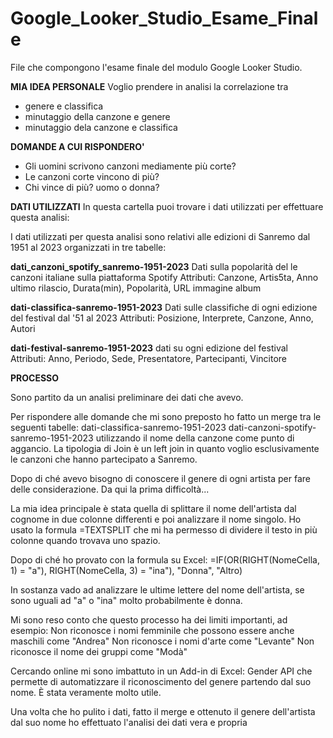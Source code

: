 # Google_Looker_Studio_Esame_Finale
File che compongono l'esame finale del modulo Google Looker Studio.

**MIA IDEA PERSONALE**
  Voglio prendere in analisi la correlazione tra
  - genere e classifica
  - minutaggio della canzone e genere
  - minutaggio dela canzone e classifica

**DOMANDE A CUI RISPONDERO'**
  - Gli uomini scrivono canzoni mediamente più corte?
  - Le canzoni corte vincono di più?
  - Chi vince di più? uomo o donna?

**DATI UTILIZZATI**
  In questa cartella puoi trovare i dati utilizzati per effettuare questa analisi:
  
  I dati utilizzati per questa analisi sono relativi alle edizioni di Sanremo dal 1951 al 2023 organizzati in tre tabelle:
  
  **dati_canzoni_spotify_sanremo-1951-2023**
      Dati sulla popolarità del le canzoni italiane sulla piattaforma Spotify
      Attributi: Canzone, Artis5ta, Anno ultimo rilascio, Durata(min), Popolarità, URL immagine album
  
  **dati-classifica-sanremo-1951-2023**
      Dati sulle classifiche di ogni edizione del festival dal '51 al 2023
      Attributi: Posizione, Interprete, Canzone, Anno, Autori
  
  **dati-festival-sanremo-1951-2023**
    	dati su ogni edizione del festival 
    	Attributi: Anno, Periodo, Sede, Presentatore, Partecipanti, Vincitore


**PROCESSO**

  Sono partito da un analisi preliminare dei dati che avevo.
  
  Per rispondere alle domande che mi sono preposto ho fatto un merge tra le seguenti tabelle:
  dati-classifica-sanremo-1951-2023
  dati-canzoni-spotify-sanremo-1951-2023
  utilizzando il nome della canzone come punto di aggancio.
  La tipologia di Join è un left join in quanto voglio esclusivamente le canzoni che hanno partecipato a Sanremo.
  
  Dopo di ché avevo bisogno di conoscere il genere di ogni artista per fare delle considerazione.
  Da qui la prima difficoltà...
  
  La mia idea principale è stata quella di splittare il nome dell'artista dal cognome in due colonne differenti e poi analizzare il nome singolo.
  Ho usato la formula =TEXTSPLIT che mi ha permesso di dividere il testo in più colonne quando trovava uno spazio.
  
  Dopo di ché ho provato con la formula su Excel:
  =IF(OR(RIGHT(NomeCella, 1) = "a"), RIGHT(NomeCella, 3) = "ina"), "Donna", "Altro)
  
  In sostanza vado ad analizzare le ultime lettere del nome dell'artista, se sono uguali ad "a" o "ina" molto probabilmente è donna.
  
  Mi sono reso conto che questo processo ha dei limiti importanti, ad esempio:
  Non riconosce i nomi femminile che possono essere anche maschili come "Andrea"
  Non riconosce i nomi d'arte come "Levante"
  Non riconosce il nome dei gruppi come "Modà"
  
  Cercando online mi sono imbattuto in un Add-in di Excel:
  Gender API che permette di automatizzare il riconoscimento del genere partendo dal suo nome.
  È stata veramente molto utile.
  
  Una volta che ho pulito i dati, fatto il merge e ottenuto il genere dell'artista dal suo nome ho effettuato l'analisi dei dati vera e propria
